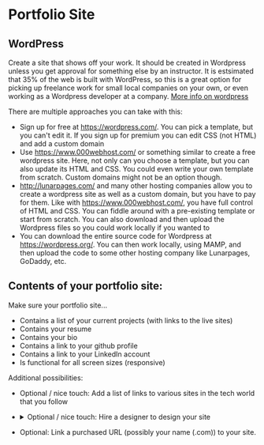 # Portfolio Site

## WordPress

Create a site that shows off your work.  It should be created in Wordpress unless you get approval for something else by an instructor.  It is estsimated that 35% of the web is built with WordPress, so this is a great option for picking up freelance work for small local companies on your own, or even working as a Wordpress developer at a company. [More info on wordpress](https://wordpress.com/)

There are multiple approaches you can take with this:

- Sign up for free at https://wordpress.com/.  You can pick a template, but you can't edit it.  If you sign up for premium you can edit CSS (not HTML) and add a custom domain
- Use https://www.000webhost.com/ or something similar to create a free wordpress site.  Here, not only can you choose a template, but you can also update its HTML and CSS.  You could even write your own template from scratch.  Custom domains might not be an option though.
- http://lunarpages.com/ and many other hosting companies allow you to create a wordpress site as well as a custom domain, but you have to pay for them.  Like with https://www.000webhost.com/, you have full control of HTML and CSS.  You can fiddle around with a pre-existing template or start from scratch.  You can also download and then upload the Wordpress files so you could work locally if you wanted to
- You can download the entire source code for Wordpress at https://wordpress.org/.  You can then work locally, using MAMP, and then upload the code to some other hosting company like Lunarpages, GoDaddy, etc.

## Contents of your portfolio site:

Make sure your portfolio site...

- Contains a list of your current projects (with links to the live sites)
- Contains your resume
- Contains your bio
- Contains a link to your github profile
- Contains a link to your LinkedIn account
- Is functional for all screen sizes (responsive)

Additional possibilities:

- Optional / nice touch: Add a list of links to various sites in the tech world that you follow
- <details><summary>Optional / nice touch: Hire a designer to design your site</summary>
  
  - Possible places to find a designer:
  
    - https://www.freelancer.com/
    - https://www.upwork.com/
    - http://www.guru.com/
    - https://www.behance.net/
    - https://dribbble.com/
    - https://www.fiverr.com/
    - https://99designs.com/
    - http://www.craigslist.org/
  
  - Articles with more freelancer lists
    - http://mashable.com/2010/03/02/finding-designers-online/
    - https://www.entrepreneur.com/article/245953
    
  </details>
- Optional: Link a purchased URL (possibly your name (.com)) to your site.
